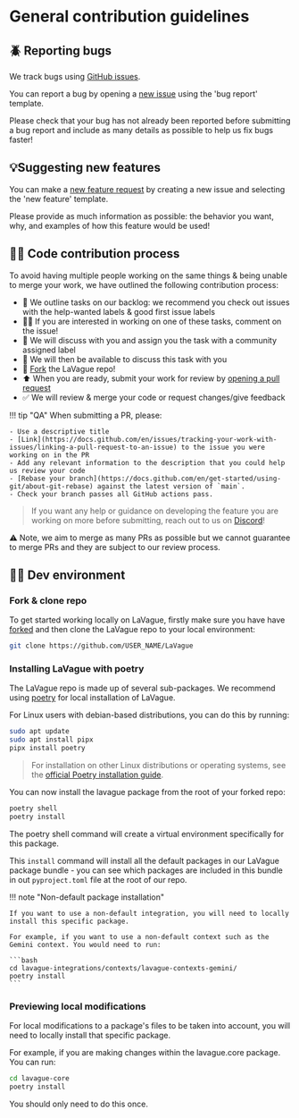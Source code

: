 # General contribution guidelines

## 🪲 Reporting bugs

We track bugs using [GitHub issues](https://github.com/lavague-ai/LaVague/issues/).

You can report a bug by opening a [new issue](https://github.com/lavague-ai/LaVague/issues/new/choose) using the 'bug report' template.

Please check that your bug has not already been reported before submitting a bug report and include as many details as possible to help us fix bugs faster!

## 💡Suggesting new features

You can make a [new feature request](https://github.com/lavague-ai/LaVague/issues/new/choose) by creating a new issue and selecting the 'new feature' template.

Please provide as much information as possible: the behavior you want, why, and examples of how this feature would be used!

## 👩‍💻 Code contribution process

To avoid having multiple people working on the same things & being unable to merge your work, we have outlined the following contribution process:

- 📢 We outline tasks on our backlog: we recommend you check out issues with the help-wanted labels & good first issue labels
- 🙋‍♀️ If you are interested in working on one of these tasks, comment on the issue!
- 🤝 We will discuss with you and assign you the task with a community assigned label
- 💬 We will then be available to discuss this task with you
- 🍴 [Fork](https://docs.github.com/en/pull-requests/collaborating-with-pull-requests/working-with-forks/fork-a-repo) the LaVague repo!
- ⬆️ When you are ready, submit your work for review by [opening a pull request](https://docs.github.com/en/pull-requests/collaborating-with-pull-requests/proposing-changes-to-your-work-with-pull-requests/creating-a-pull-request-from-a-fork)
- ✅ We will review & merge your code or request changes/give feedback

!!! tip "QA"
    When submitting a PR, please:

    - Use a descriptive title
    - [Link](https://docs.github.com/en/issues/tracking-your-work-with-issues/linking-a-pull-request-to-an-issue) to the issue you were working on in the PR
    - Add any relevant information to the description that you could help us review your code
    - [Rebase your branch](https://docs.github.com/en/get-started/using-git/about-git-rebase) against the latest version of `main`.
    - Check your branch passes all GitHub actions pass.

> If you want any help or guidance on developing the feature you are working on more before submitting, reach out to us on [Discord](https://discord.gg/SDxn9KpqX9)!

⚠️ Note, we aim to merge as many PRs as possible but we cannot guarantee to merge PRs and they are subject to our review process.

## 👨‍💻 Dev environment

### Fork & clone repo

To get started working locally on LaVague, firstly make sure you have have [forked](https://docs.github.com/en/pull-requests/collaborating-with-pull-requests/working-with-forks/fork-a-repo) and then clone the LaVague repo to your local environment:

```bash
git clone https://github.com/USER_NAME/LaVague
```

### Installing LaVague with poetry

The LaVague repo is made up of several sub-packages. We recommend using [poetry](https://python-poetry.org/) for local installation of LaVague.

For Linux users with debian-based distributions, you can do this by running:

```bash
sudo apt update
sudo apt install pipx
pipx install poetry
```

> For installation on other Linux distributions or operating systems, see the [official Poetry installation guide](https://python-poetry.org/docs/#installing-with-pipx).

You can now install the lavague package from the root of your forked repo:

```bash
poetry shell
poetry install
```

The poetry shell command will create a virtual environment specifically for this package.

This `install` command will install all the default packages in our LaVague package bundle - you can see which packages are included in this bundle in out `pyproject.toml` file at the root of our repo.

!!! note "Non-default package installation"

    If you want to use a non-default integration, you will need to locally install this specific package.

    For example, if you want to use a non-default context such as the Gemini context. You would need to run:

    ```bash
    cd lavague-integrations/contexts/lavague-contexts-gemini/
    poetry install
    ```

### Previewing local modifications

For local modifications to a package's files to be taken into account, you will need to locally install that specific package.

For example, if you are making changes within the lavague.core package. You can run:

```bash
cd lavague-core
poetry install
```

You should only need to do this once.
